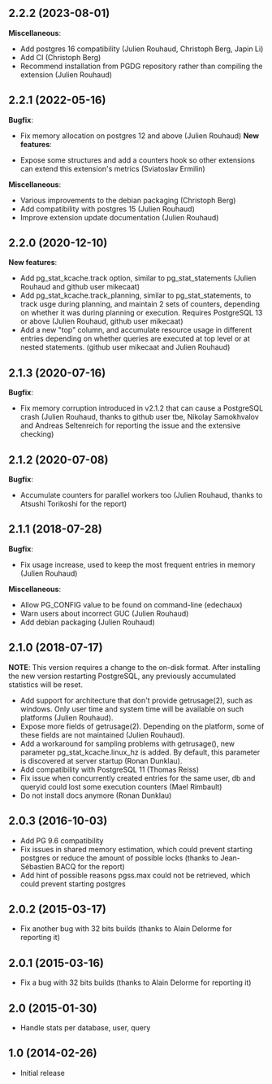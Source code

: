 ## 2.2.2 (2023-08-01)

**Miscellaneous**:

  - Add postgres 16 compatibility (Julien Rouhaud, Christoph Berg, Japin Li)
  - Add CI (Christoph Berg)
  - Recommend installation from PGDG repository rather than compiling the
    extension (Julien Rouhaud)

## 2.2.1 (2022-05-16)

**Bugfix**:

  - Fix memory allocation on postgres 12 and above (Julien Rouhaud)
**New features**:

  - Expose some structures and add a counters hook so other extensions can
    extend this extension's metrics (Sviatoslav Ermilin)

**Miscellaneous**:

  - Various improvements to the debian packaging (Christoph Berg)
  - Add compatibility with postgres 15 (Julien Rouhaud)
  - Improve extension update documentation (Julien Rouhaud)

## 2.2.0 (2020-12-10)

**New features**:

  - Add pg_stat_kcache.track option, similar to pg_stat_statements (Julien
    Rouhaud and github user mikecaat)
  - Add pg_stat_kcache.track_planning, similar to pg_stat_statements, to
    track usge during planning, and maintain 2 sets of counters, depending on
    whether it was during planning or execution.  Requires PostgreSQL 13 or
    above (Julien Rouhaud, github user mikecaat)
  - Add a new "top" column, and accumulate resource usage in different entries
    depending on whether queries are executed at top level or at nested
    statements. (github user mikecaat and Julien Rouhaud)

## 2.1.3 (2020-07-16)

**Bugfix**:

  - Fix memory corruption introduced in v2.1.2 that can cause a PostgreSQL
    crash (Julien Rouhaud, thanks to github user tbe, Nikolay Samokhvalov and
    Andreas Seltenreich for reporting the issue and the extensive checking)

## 2.1.2 (2020-07-08)

**Bugfix**:

  - Accumulate counters for parallel workers too (Julien Rouhaud, thanks to
    Atsushi Torikoshi for the report)

## 2.1.1 (2018-07-28)

**Bugfix**:

  - Fix usage increase, used to keep the most frequent entries in memory
    (Julien Rouhaud)

**Miscellaneous**:

  - Allow PG_CONFIG value to be found on command-line (edechaux)
  - Warn users about incorrect GUC (Julien Rouhaud)
  - Add debian packaging (Julien Rouhaud)

## 2.1.0 (2018-07-17)

**NOTE**: This version requires a change to the on-disk format.  After
installing the new version restarting PostgreSQL, any previously accumulated
statistics will be reset.

  - Add support for architecture that don't provide getrusage(2), such as
    windows.  Only user time and system time will be available on such
    platforms (Julien Rouhaud).
  - Expose more fields of getrusage(2).  Depending on the platform, some of
    these fields are not maintained (Julien Rouhaud).
  - Add a workaround for sampling problems with getrusage(), new parameter
    pg_stat_kcache.linux_hz is added.  By default, this parameter is discovered
    at server startup (Ronan Dunklau).
  - Add compatibility with PostgreSQL 11 (Thomas Reiss)
  - Fix issue when concurrently created entries for the same user, db and
    queryid could lost some execution counters (Mael Rimbault)
  - Do not install docs anymore (Ronan Dunklau)

## 2.0.3 (2016-10-03)
  - Add PG 9.6 compatibility
  - Fix issues in shared memory estimation, which could prevent starting
    postgres or reduce the amount of possible locks (thanks to Jean-Sébastien
    BACQ for the report)
  - Add hint of possible reasons pgss.max could not be retrieved, which could
    prevent starting postgres

## 2.0.2 (2015-03-17)

  - Fix another bug with 32 bits builds (thanks to Alain Delorme for reporting it)

## 2.0.1 (2015-03-16)

  - Fix a bug with 32 bits builds (thanks to Alain Delorme for reporting it)

## 2.0 (2015-01-30)

  - Handle stats per database, user, query

## 1.0 (2014-02-26)

  - Initial release
